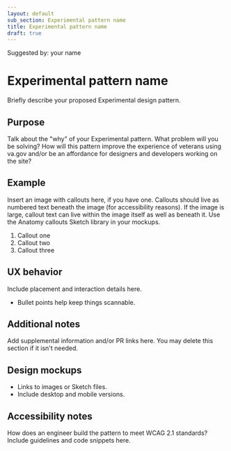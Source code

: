 ```yaml
---
layout: default
sub_section: Experimental pattern name
title: Experimental pattern name
draft: true
---
```

Suggested by: your name

# Experimental pattern name 

Briefly describe your proposed Experimental design pattern.

## Purpose

Talk about the "why" of your Experimental pattern. What problem will you be solving? How will this pattern improve the experience of veterans using va.gov and/or be an affordance for designers and developers working on the site?

## Example

Insert an image with callouts here, if you have one. Callouts should live as numbered text beneath the image (for accessibility reasons). If the image is large, callout text can live within the image itself as well as beneath it. Use the Anatomy callouts Sketch library in your mockups.

1. Callout one
2. Callout two
3. Callout three

## UX behavior 

Include placement and interaction details here.  

* Bullet points help keep things scannable.

## Additional notes

Add supplemental information and/or PR links here. You may delete this section if it isn't needed.

## Design mockups

* Links to images or Sketch files. 
* Include desktop and mobile versions.

## Accessibility notes

How does an engineer build the pattern to meet WCAG 2.1 standards? Include guidelines and code snippets here.
